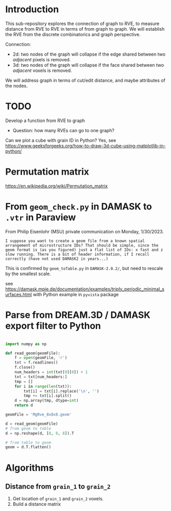 # Introduction

This sub-repository explores the connection of graph to RVE, to measure distance from RVE to RVE in terms of from graph to graph. We will establish the RVE from the discrete combinatorics and graph perspective.

Connection:
- 2d: two nodes of the graph will collapse if the edge shared between two *adjacent* pixels is removed.
- 3d: two nodes of the graph will collapse if the face shared between two *adjacent* voxels is removed.

We will address graph in terms of cut/edit distance, and maybe attributes of the nodes.

# TODO

Develop a function from RVE to graph

* Question: how many RVEs can go to one graph?

Can we plot a cube with grain ID in Python? Yes, see https://www.geeksforgeeks.org/how-to-draw-3d-cube-using-matplotlib-in-python/

# Permutation matrix

https://en.wikipedia.org/wiki/Permutation_matrix

# From `geom_check.py` in DAMASK to `.vtr` in Paraview

From Philip Eisenlohr (MSU) private communication on Monday, 1/30/2023.
```
I suppose you want to create a geom file from a known spatial arrangement of microstructure IDs? That should be simple, since the geom format is (as you figured) just a flat list of IDs: x fast and z slow running. There is a bit of header information, if I recall correctly (have not used DAMASK2 in years...)
```

This is confirmed by `geom_toTable.py` in `DAMASK-2.0.2/`, but need to rescale by the smallest scale.

see https://damask.mpie.de/documentation/examples/triply_periodic_minimal_surfaces.html with Python example in `pyvista` package

# Parse from DREAM.3D / DAMASK export filter to Python

```python

import numpy as np

def read_geom(geomFile):
	f = open(geomFile, 'r')
	txt = f.readlines()
	f.close()
	num_headers = int(txt[0][0]) + 1
	txt = txt[num_headers:]
	tmp = []
	for i in range(len(txt)):
		txt[i] = txt[i].replace('\n', '')
		tmp += txt[i].split()
	d = np.array(tmp, dtype=int)
	return d

geomFile = 'MgRve_8x8x8.geom'

d = read_geom(geomFile)
# from geom to table
d = np.reshape(d, [8, 8, 8]).T

# from table to geom
geom = d.T.flatten()
```

# Algorithms

## Distance from `grain_1` to `grain_2`

1. Get location of `grain_1` and `grain_2` voxels.
2. Build a distance matrix
